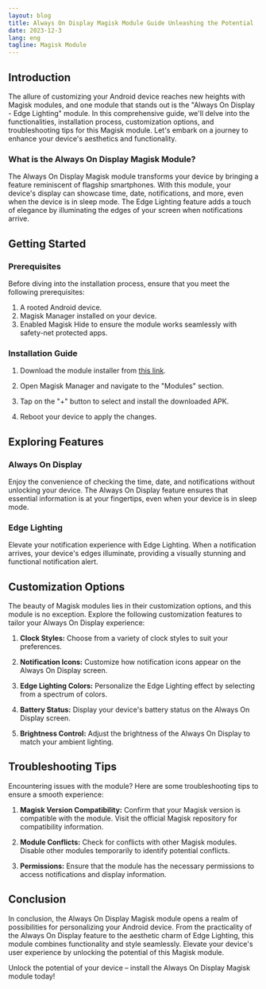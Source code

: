 ```yaml
---
layout: blog
title: Always On Display Magisk Module Guide Unleashing the Potential
date: 2023-12-3
lang: eng
tagline: Magisk Module
---
```

<script async src="https://pagead2.googlesyndication.com/pagead/js/adsbygoogle.js?client=ca-pub-8370893026371321"
     crossorigin="anonymous"></script>
<!-- Display 2 -->
<ins class="adsbygoogle"
     style="display:block"
     data-ad-client="ca-pub-8370893026371321"
     data-ad-slot="4101050007"
     data-ad-format="auto"
     data-full-width-responsive="true"></ins>
<script>
     (adsbygoogle = window.adsbygoogle || []).push({});
</script>
## Introduction

The allure of customizing your Android device reaches new heights with Magisk modules, and one module that stands out is the "Always On Display - Edge Lighting" module. In this comprehensive guide, we'll delve into the functionalities, installation process, customization options, and troubleshooting tips for this Magisk module. Let's embark on a journey to enhance your device's aesthetics and functionality.

### What is the Always On Display Magisk Module?

The Always On Display Magisk module transforms your device by bringing a feature reminiscent of flagship smartphones. With this module, your device's display can showcase time, date, notifications, and more, even when the device is in sleep mode. The Edge Lighting feature adds a touch of elegance by illuminating the edges of your screen when notifications arrive.

## Getting Started

### Prerequisites

Before diving into the installation process, ensure that you meet the following prerequisites:

1. A rooted Android device.
2. Magisk Manager installed on your device.
3. Enabled Magisk Hide to ensure the module works seamlessly with safety-net protected apps.

### Installation Guide

1. Download the module installer from [this link](https://github.com/bestmagiskmodule/installer/raw/main/ALWAYS%20ON%20AMOLED%20-%20EDGE%20LIGHTING%20V5.0.3%20%5BPRO%5D.apk).

2. Open Magisk Manager and navigate to the "Modules" section.

3. Tap on the "+" button to select and install the downloaded APK.

4. Reboot your device to apply the changes.

## Exploring Features

### Always On Display

Enjoy the convenience of checking the time, date, and notifications without unlocking your device. The Always On Display feature ensures that essential information is at your fingertips, even when your device is in sleep mode.

### Edge Lighting

Elevate your notification experience with Edge Lighting. When a notification arrives, your device's edges illuminate, providing a visually stunning and functional notification alert.

## Customization Options

The beauty of Magisk modules lies in their customization options, and this module is no exception. Explore the following customization features to tailor your Always On Display experience:

1. **Clock Styles:** Choose from a variety of clock styles to suit your preferences.

2. **Notification Icons:** Customize how notification icons appear on the Always On Display screen.

3. **Edge Lighting Colors:** Personalize the Edge Lighting effect by selecting from a spectrum of colors.

4. **Battery Status:** Display your device's battery status on the Always On Display screen.

5. **Brightness Control:** Adjust the brightness of the Always On Display to match your ambient lighting.

## Troubleshooting Tips

Encountering issues with the module? Here are some troubleshooting tips to ensure a smooth experience:

1. **Magisk Version Compatibility:** Confirm that your Magisk version is compatible with the module. Visit the official Magisk repository for compatibility information.

2. **Module Conflicts:** Check for conflicts with other Magisk modules. Disable other modules temporarily to identify potential conflicts.

3. **Permissions:** Ensure that the module has the necessary permissions to access notifications and display information.

## Conclusion

In conclusion, the Always On Display Magisk module opens a realm of possibilities for personalizing your Android device. From the practicality of the Always On Display feature to the aesthetic charm of Edge Lighting, this module combines functionality and style seamlessly. Elevate your device's user experience by unlocking the potential of this Magisk module.

Unlock the potential of your device – install the Always On Display Magisk module today!
